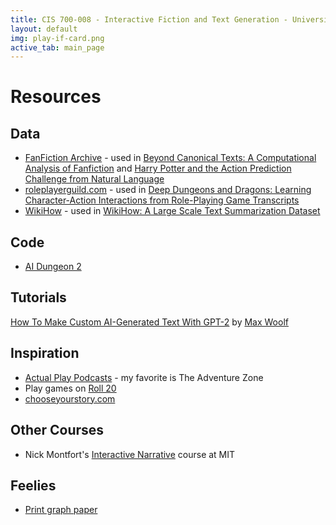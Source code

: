 ```yaml
---
title: CIS 700-008 - Interactive Fiction and Text Generation - University of Pennsylvania
layout: default
img: play-if-card.png
active_tab: main_page 
---
```


# Resources

## Data

* [FanFiction Archive](https://archive.org/details/fanfictiondotnet_repack) - used in [Beyond Canonical Texts: A Computational Analysis of Fanfiction](https://www.aclweb.org/anthology/D16-1218.pdf) and [Harry Potter and the Action Prediction Challenge from Natural Language](https://www.aclweb.org/anthology/N19-1218.pdf)
* [roleplayerguild.com](roleplayerguild.com) - used in [Deep Dungeons and Dragons: Learning Character-Action Interactions from Role-Playing Game Transcripts](https://www.aclweb.org/anthology/N18-2111.pdf)
* [WikiHow](https://www.wikihow.com/) - used in [WikiHow&colon; A Large Scale Text Summarization Dataset](https://arxiv.org/abs/1810.09305)

## Code

* [AI Dungeon 2](https://github.com/AIDungeon/AIDungeon)

## Tutorials 

[How To Make Custom AI-Generated Text With GPT-2](https://minimaxir.com/2019/09/howto-gpt2/) by [Max Woolf](https://minimaxir.com)

## Inspiration

* [Actual Play Podcasts](https://www.polygon.com/podcasts/2018/9/26/17860176/best-dungeons-dragons-dd-podcasts-tabletop-gaming) - my favorite is The Adventure Zone
* Play games on [Roll 20](https://roll20.net/)
* [chooseyourstory.com](http://chooseyourstory.com)

## Other Courses

* Nick Montfort's [Interactive Narrative](https://nickm.com/classes/interactive_narrative/2019_fall/) course at MIT

## Feelies

* [Print graph paper](http://print-graph-paper.com)
